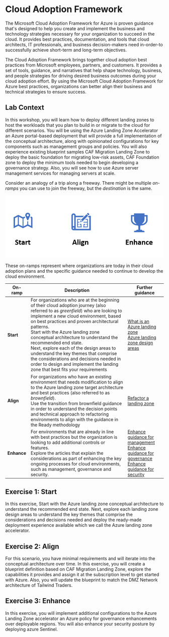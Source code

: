 # Cloud Adoption Framework

The Microsoft Cloud Adoption Framework for Azure is proven guidance that's designed to help you create and implement the business and technology strategies necessary for your organization to succeed in the cloud. It provides best practices, documentation, and tools that cloud architects, IT professionals, and business decision-makers need in-order-to successfully achieve short-term and long-term objectives.

The Cloud Adoption Framework brings together cloud adoption best practices from Microsoft employees, partners, and customers. It provides a set of tools, guidance, and narratives that help shape technology, business, and people strategies for driving desired business outcomes during your cloud adoption effort. By using the Microsoft Cloud Adoption Framework for Azure best practices, organizations can better align their business and technical strategies to ensure success.

## Lab Context 	

In this workshop, you will learn how to deploy different landing zones to host the workloads that you plan to build in or migrate to the cloud for different scenarios. You will be using the Azure Landing Zone Accelerator an Azure portal-based deployment that will provide a full implementation of the conceptual architecture, along with opinionated configurations for key components such as management groups and policies. You will also experience existing blueprint samples CAF Migration Landing Zone to deploy the basic foundation for migrating low-risk assets, CAF Foundation zone to deploy the minimum tools needed to begin developing a governance strategy. Also, you will see how to use Azure server management services for managing servers at scale.

Consider an analogy of a trip along a freeway. There might be multiple *on-ramps* you can use to join the freeway, but the *destination* is the same.

![Diagram of Azure landing zone journey on-ramps.](images/alz-journey.png)

These on-ramps represent where organizations are today in their cloud adoption plans and the specific guidance needed to continue to develop the cloud environment.

| On-ramp | Description | Further guidance |
|--|--|--|
| **Start** | For organizations who are at the beginning of their cloud adoption journey (also referred to as *greenfield*) who are looking to implement a new cloud environment, based on best practices and proven architectural patterns. <br> Start with the Azure landing zone conceptual architecture to understand the recommended end state. <br> Next, explore each of the design areas to understand the key themes that comprise the considerations and decisions needed in order to design and implement the landing zone that best fits your requirements | [What is an Azure landing zone](https://docs.microsoft.com/azure/cloud-adoption-framework/ready/landing-zone/) <br> [Azure landing zone design areas](https://docs.microsoft.com/azure/cloud-adoption-framework/ready/landing-zone/design-areas) |
| **Align** | For organizations who have an existing environment that needs modification to align to the Azure landing zone target architecture and best practices (also referred to as *brownfield*). <br> Use the transition from brownfield guidance in order to understand the decision points and technical approach to refactoring environments to align with the guidance in the Ready methodology | [Refactor a landing zone](https://docs.microsoft.com/azure/cloud-adoption-framework/ready/landing-zone/refactor) |
| **Enhance** | For environments that are already in line with best practices but the organization is looking to add additional controls or features. <br> Explore the articles that explain the considerations as part of enhancing the key ongoing processes for cloud environments, such as management, governance and security. | [Enhance guidance for management](https://docs.microsoft.com/azure/cloud-adoption-framework/ready/considerations/landing-zone-operations) <br> [Enhance guidance for governance](https://docs.microsoft.com/azure/cloud-adoption-framework/ready/considerations/landing-zone-governance) <br> [Enhance guidance for security](https://docs.microsoft.com/azure/cloud-adoption-framework/ready/considerations/landing-zone-security) |

## Exercise 1: Start

In this exercise, Start with the Azure landing zone conceptual architecture to understand the recommended end state. Next, explore each landing zone design areas to understand the key themes that comprise the considerations and decisions needed and deploy the ready-made deployment experience available which we call the Azure landing zone accelerator.

## Exercise 2: Align

For this scenario, you have minimal requirements and will iterate into the conceptual architecture over time. In this exercise, you will create a blueprint definition based on CAF Migration Landing Zone, explore the capabilities it provides and assign it at the subscription level to get started with Azure. Also, you will update the blueprint to match the DMZ Network architecture of Tailwind Traders.

## Exercise 3: Enhance

In this exercise, you will implement additional configurations to the Azure Landing Zone accelerator an Azure policy for governance enhancements over deployable regions. You will also enhance your security posture by deploying azure Sentinel.